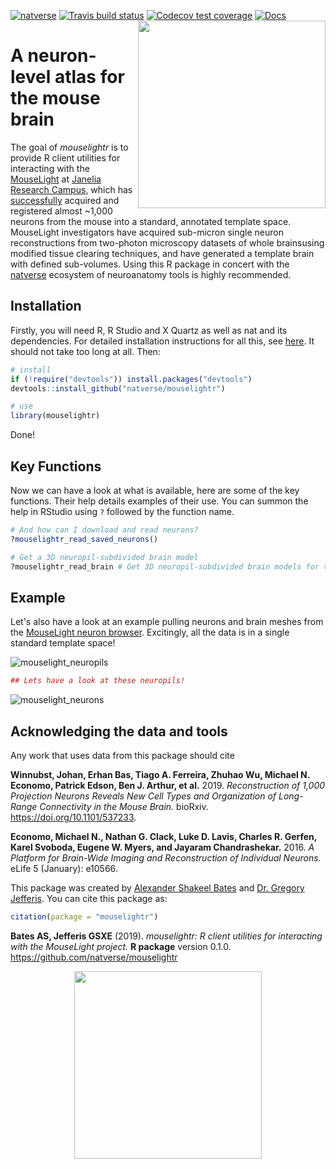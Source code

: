 <!-- README.md is generated from README.Rmd. Please edit that file -->
[![natverse](https://img.shields.io/badge/natverse-Part%20of%20the%20natverse-a241b6)](https://natverse.github.io) [![Travis build status](https://travis-ci.org/natverse/mouselightr.svg?branch=master)](https://travis-ci.org/natverse/mouselightr) [![Codecov test coverage](https://codecov.io/gh/natverse/mouselightr/branch/master/graph/badge.svg)](https://codecov.io/gh/natverse/mouselightr?branch=master) [![Docs](https://img.shields.io/badge/docs-100%25-brightgreen.svg)](http://jefferislab.github.io/mouselightr/reference/) <img align="right" width="300px" src="https://raw.githubusercontent.com/natverse/mouselightr/master/inst/images/hex-mouselightr.svg">

A neuron-level atlas for the mouse brain
========================================

The goal of *mouselightr* is to provide R client utilities for interacting with the [MouseLight](http://mouselight.janelia.org/) at [Janelia Research Campus](https://www.janelia.org/), which has [successfully](https://www.cell.com/neuron/pdfExtended/S0896-6273(19)30391-5) acquired and registered almost ~1,000 neurons from the mouse into a standard, annotated template space. MouseLight investigators have acquired sub-micron single neuron reconstructions from two-photon microscopy datasets of whole brainsusing modified tissue clearing techniques, and have generated a template brain with defined sub-volumes. Using this R package in concert with the [natverse](https://github.com/natverse/natverse) ecosystem of neuroanatomy tools is highly recommended.

Installation
------------

Firstly, you will need R, R Studio and X Quartz as well as nat and its dependencies. For detailed installation instructions for all this, see [here](https://jefferis.github.io/nat/articles/Installation.html). It should not take too long at all. Then:

``` r
# install
if (!require("devtools")) install.packages("devtools")
devtools::install_github("natverse/mouselightr")

# use 
library(mouselightr)
```

Done!

Key Functions
-------------

Now we can have a look at what is available, here are some of the key functions. Their help details examples of their use. You can summon the help in RStudio using `?` followed by the function name.

``` r
# And how can I download and read neurons?
?mouselightr_read_saved_neurons()

# Get a 3D neuropil-subdivided brain model
?mouselightr_read_brain # Get 3D neuropil-subdivided brain models for those brainspaces
```

Example
-------

Let's also have a look at an example pulling neurons and brain meshes from the [MouseLight neuron browser](https://mouselightr.neuro.mpg.de). Excitingly, all the data is in a single standard template space!

![mouselight\_neuropils](https://raw.githubusercontent.com/natverse/mouselightr/master/inst/images/mouselight_neuropils.png)

``` r
## Lets have a look at these neuropils!
```

![mouselight\_neurons](https://raw.githubusercontent.com/natverse/mouselightr/master/inst/images/mouselight_neurons.png)

Acknowledging the data and tools
--------------------------------

Any work that uses data from this package should cite

**Winnubst, Johan, Erhan Bas, Tiago A. Ferreira, Zhuhao Wu, Michael N. Economo, Patrick Edson, Ben J. Arthur, et al.** 2019. *Reconstruction of 1,000 Projection Neurons Reveals New Cell Types and Organization of Long-Range Connectivity in the Mouse Brain.* bioRxiv. <https://doi.org/10.1101/537233>.

**Economo, Michael N., Nathan G. Clack, Luke D. Lavis, Charles R. Gerfen, Karel Svoboda, Eugene W. Myers, and Jayaram Chandrashekar.** 2016. *A Platform for Brain-Wide Imaging and Reconstruction of Individual Neurons.* eLife 5 (January): e10566.

This package was created by [Alexander Shakeel Bates](https://scholar.google.com/citations?user=BOVTiXIAAAAJ&hl=en) and [Dr. Gregory Jefferis](https://en.wikipedia.org/wiki/Gregory_Jefferis). You can cite this package as:

``` r
citation(package = "mouselightr")
```

**Bates AS, Jefferis GSXE** (2019). *mouselightr: R client utilities for interacting with the MouseLight project.* **R package** version 0.1.0. <https://github.com/natverse/mouselightr>

<p align="center">
<img width="300px" src="https://raw.githubusercontent.com/natverse/mouselightr/master/inst/images/hex-natverse_logo.svg"/>
</p>
